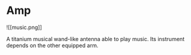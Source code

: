 # Amp

![[music.png]]

A titanium musical wand-like antenna able to play music. Its instrument depends on the other equipped arm.

